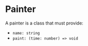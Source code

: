 # Painter

A painter is a class that must provide:

-   `name: string`
-   `paint: (time: number) => void`
